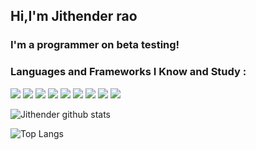 ## Hi,I'm Jithender rao 
### I'm a programmer on beta testing!
### Languages and Frameworks I Know and Study :
<img src="https://img.shields.io/badge/HTML5%20-%23E34F26.svg?&style=flat&logo=html5&logoColor=white"/>
<img src="https://img.shields.io/badge/CSS3%20-%231572B6.svg?&style=flat&logo=css3&logoColor=white"/>
<img src="https://img.shields.io/badge/JavaScript%20-%23323330.svg?&style=flat&logo=javascript&logoColor=%23F7DF1E"/>
<img src="https://img.shields.io/badge/C%20-%2300599C.svg?&style=flat&logo=c&logoColor=white"/>
<img src="https://img.shields.io/badge/Java-%23ED8B00.svg?&style=flat&logo=java&logoColor=white"/>
<img src="https://img.shields.io/badge/ReactJs%20-%2320232a.svg?&style=flat&logo=react&logoColor=%2361DAFB"/>
<img src="https://img.shields.io/badge/Bootstrap%20-%23563D7C.svg?&style=flat&logo=bootstrap&logoColor=white"/>
<img src="https://img.shields.io/badge/Material%20UI%20-%230081CB.svg?&style=flat&logo=material-ui&logoColor=white"/>
<img src="https://img.shields.io/badge/Express.js%20-%23404d59.svg?&style=flat"/>


![Jithender github stats](https://github-readme-stats.vercel.app/api?username=jithender04&count_private=true&show_icons=true&theme=radical&include_all_commits=true)

![Top Langs](https://github-readme-stats.vercel.app/api/top-langs/?username=jithender04&layout=compact)

